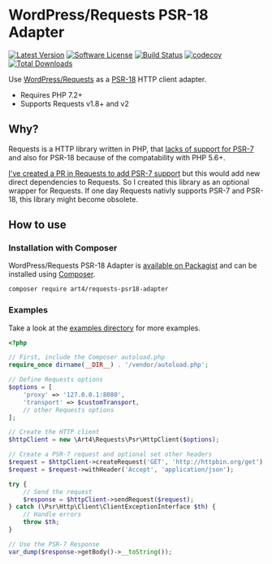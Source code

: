 # WordPress/Requests PSR-18 Adapter

[![Latest Version](https://img.shields.io/github/release/Art4/WP-Requests-PSR18-Adapter.svg)](https://github.com/Art4/WP-Requests-PSR18-Adapter/releases)
[![Software License](https://img.shields.io/badge/license-GPL3-brightgreen.svg)](LICENSE.md)
[![Build Status](https://github.com/Art4/WP-Requests-PSR18-Adapter/actions/workflows/tests.yml/badge.svg?branch=main)](https://github.com/Art4/WP-Requests-PSR18-Adapter/actions)
[![codecov](https://codecov.io/gh/Art4/WP-Requests-PSR18-Adapter/branch/main/graph/badge.svg?token=NWWJXG6MIL)](https://codecov.io/gh/Art4/WP-Requests-PSR18-Adapter)
[![Total Downloads](https://img.shields.io/packagist/dt/art4/requests-psr18-adapter.svg)](https://packagist.org/packages/art4/requests-psr18-adapter)

Use [WordPress/Requests](https://github.com/WordPress/Requests) as a [PSR-18](https://www.php-fig.org/psr/psr-18/) HTTP client adapter.

- Requires PHP 7.2+
- Supports Requests v1.8+ and v2

## Why?

Requests is a HTTP library written in PHP, that [lacks of support for PSR-7](https://github.com/WordPress/Requests/issues/320) and also for PSR-18 because of the compatability with PHP 5.6+.

[I've created a PR in Requests to add PSR-7 support](https://github.com/WordPress/Requests/pull/768) but this would add new direct dependencies to Requests. So I created this library as an optional wrapper for Requests. If one day Requests nativly supports PSR-7 and PSR-18, this library might become obsolete.

## How to use

### Installation with Composer

WordPress/Requests PSR-18 Adapter is [available on Packagist](https://packagist.org/packages/art4/requests-psr18-adapter) and can be installed using [Composer](https://getcomposer.org/).

```bash
composer require art4/requests-psr18-adapter
```

### Examples

Take a look at the [examples directory](examples/) for more examples.


```php
<?php

// First, include the Composer autoload.php
require_once dirname(__DIR__) . '/vendor/autoload.php';

// Define Requests options
$options = [
    'proxy' => '127.0.0.1:8080',
    'transport' => $customTransport,
    // other Requests options
];

// Create the HTTP client
$httpClient = new \Art4\Requests\Psr\HttpClient($options);

// Create a PSR-7 request and optional set other headers
$request = $httpClient->createRequest('GET', 'http://httpbin.org/get');
$request = $request->withHeader('Accept', 'application/json');

try {
    // Send the request
    $response = $httpClient->sendRequest($request);
} catch (\Psr\Http\Client\ClientExceptionInterface $th) {
    // Handle errors
    throw $th;
}

// Use the PSR-7 Response
var_dump($response->getBody()->__toString());
```
